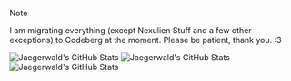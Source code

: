 > [!NOTE]
> I am migrating everything (except Nexulien Stuff and a few other exceptions) to Codeberg at the moment.
> Please be patient, thank you. :3

<img src="https://github-readme-stats.vercel.app/api?username=Jaegerwald&theme=dark&show_icons=true&hide_border=true&count_private=true" alt="Jaegerwald's GitHub Stats" />

<img src="https://github-readme-stats.vercel.app/api/top-langs/?username=Jaegerwald&theme=dark&show_icons=true&hide_border=true&layout=compact" alt="Jaegerwald's GitHub Stats" />

<img src="https://streak-stats.demolab.com?user=Jaegerwald&theme=dark&hide_border=true" alt="Jaegerwald's GitHub Stats" />
